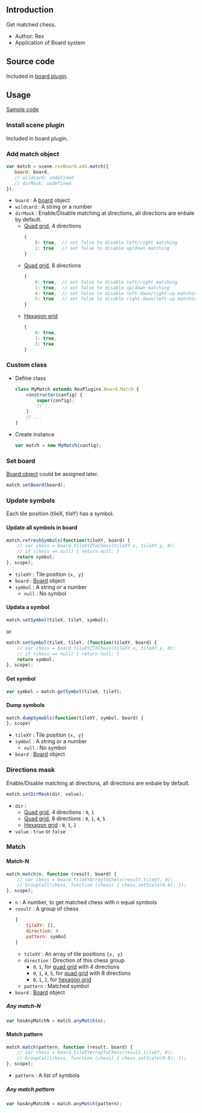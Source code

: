## Introduction

Get matched chess.

- Author: Rex
- Application of Board system

## Source code

Included in [board plugin](board.md#source-code).

## Usage

[Sample code](https://github.com/rexrainbow/phaser3-rex-notes/tree/master/examples/board-match)

### Install scene plugin

Included in board plugin.

### Add match object

```javascript
var match = scene.rexBoard.add.match({
   board: board,
   // wildcard: undefined
   // dirMask: undefined
});
```

- `board` : A [board](board.md) object
- `wildcard` : A string or a number
- `dirMask` : Enable/Disable matching at directions, all directions are enbale by default.
    - [Quad grid](board-quadgrid.md), 4 directions
        ```javascript
        {
            0: true,  // set false to disable left/right matching
            1: true   // set false to disable up/down matching
        }
        ```
    - [Quad grid](board-quadgrid.md), 8 directions
        ```javascript
        {
            0: true,  // set false to disable left/right matching
            1: true,  // set false to disable up/down matching
            4: true,  // set false to disable left-down/right-up matching
            5: true   // set false to disable right-down/left-up matching
        }
        ```
    - [Hexagon grid](board-hexagongrid.md)
        ```javascript
        {
            0: true,
            1: true,
            3: true
        }
        ```

### Custom class

- Define class
    ```javascript
    class MyMatch extends RexPlugins.Board.Match {
        constructor(config) {
            super(config);
            // ...
        }
        // ...
    }
    ```
- Create instance
    ```javascript
    var match = new MyMatch(config);
    ```

### Set board

[Board object](board.md) could be assigned later.

```javascript
match.setBoard(board);
```

### Update symbols

Each tile position (tileX, tileY)  has a symbol.

#### Update all symbols in board

```javascript
match.refreshSymbols(function(tileXY, board) {
    // var chess = board.tileXYZToChess(tileXY.x, tileXY.y, 0);
    // if (chess == null) { return null; }
    return symbol;
}, scope);
```

- `tileXY` : Tile position `{x, y}`
- `board` : [Board](board.md) object
- `symbol` : A string or a number
    - `null` : No symbol

#### Updata a symbol

```javascript
match.setSymbol(tileX, tileY, symbol);
```

or

```javascript
match.setSymbol(tileX, tileY, (function(tileXY, board) {
    // var chess = board.tileXYZToChess(tileXY.x, tileXY.y, 0);
    // if (chess == null) { return null; }
    return symbol;
}, scope);
```

#### Get symbol

```javascript
var symbol = match.getSymbol(tileX, tileY);
```

#### Dump symbols

```javascript
match.dumpSymobls(function(tileXY, symbol, board) {
}, scope)
```

- `tileXY` : Tile position `{x, y}`
- `symbol` : A string or a number
    - `null` : No symbol
- `board` : [Board](board.md) object

### Directions mask

Enable/Disable matching at directions, all directions are enbale by default.

```javascript
match.setDirMask(dir, value);
```

- `dir` :
    - [Quad grid](board-quadgrid.md), 4 directions : `0`, `1`
    - [Quad grid](board-quadgrid.md), 8 directions : `0`, `1`, `4`, `5`
    - [Hexagon grid](board-hexagongrid.md) : `0`, `1`, `2`
- `value` : `true` or `false`

### Match

#### Match-N

```javascript
match.match(n, function (result, board) {
    // var chess = board.tileXYArrayToChess(result.tileXY, 0);
    // GroupCall(chess, function (chess) { chess.setScale(0.8); });
}, scope);
```

- `n` : A number, to get matched chess with n equal symbols
- `result` : A group of chess
    ```javascript
    {
        tileXY: [],
        direction: 0
        pattern: symbol
    }
    ```
    - `tileXY` : An array of tile positions `{x, y}`
    - `direction` : Direction of this chess group
        - `0`, `1`, for [quad grid](board-quadgrid.md) with 4 directions
        - `0`, `1`, `4`, `5`, for [quad grid](board-quadgrid.md) with 8 directions
        - `0`, `1`, `2`, for [hexagon grid](board-hexagongrid.md)
    - `pattern` : Matched symbol
- `board` : [Board](board.md) object

##### Any match-N

```javascript
var hasAnyMatchN = match.anyMatch(n);
```

#### Match pattern

```javascript
match.match(pattern, function (result, board) {
    // var chess = board.tileXYArrayToChess(result.tileXY, 0);
    // GroupCall(chess, function (chess) { chess.setScale(0.8); });
}, scope);
```

- `pattern` : A list of symbols

##### Any match pattern

```javascript
var hasAnyMatchN = match.anyMatch(pattern);
```
